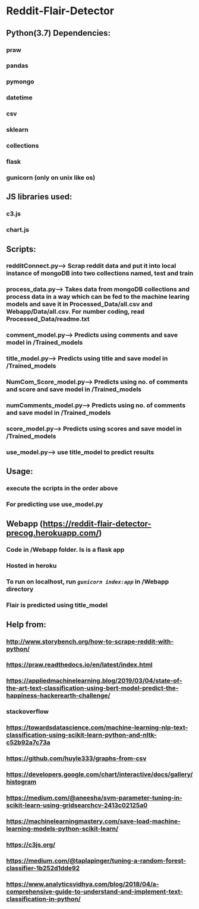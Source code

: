# Reddit-Flair-Detector

## Python(3.7) Dependencies:
###	praw
###	pandas
###	pymongo
###	datetime
###	csv
###	sklearn
###	collections
###	flask
### gunicorn (only on unix like os)
## JS libraries used:
###	c3.js
###	chart.js
## Scripts:
###	redditConnect.py--> Scrap reddit data and put it into local instance of mongoDB into two collections named, test and train
###	process_data.py--> Takes data from mongoDB collections and process data in a way which can be fed to the machine learing models and save it in Processed_Data/all.csv and Webapp/Data/all.csv. For number coding, read Processed_Data/readme.txt
###	comment_model.py--> Predicts using comments and save model in /Trained_models
###	title_model.py--> Predicts using title and save model in /Trained_models
###	NumCom_Score_model.py--> Predicts using no. of comments and score and save model in /Trained_models
###	numComments_model.py--> Predicts using no. of comments and save model in /Trained_models
###	score_model.py--> Predicts using scores and save model in /Trained_models
### use_model.py--> use title_model to predict results
## Usage:
### execute the scripts in the order above
### For predicting use use_model.py
## Webapp (https://reddit-flair-detector-precog.herokuapp.com/)
### Code in /Webapp folder. Is is a flask app
### Hosted in heroku
### To run on localhost, run *<code>gunicorn index:app</code>* in /Webapp directory
### Flair is predicted using title_model
## Help from:
###	http://www.storybench.org/how-to-scrape-reddit-with-python/
###	https://praw.readthedocs.io/en/latest/index.html
###	https://appliedmachinelearning.blog/2019/03/04/state-of-the-art-text-classification-using-bert-model-predict-the-happiness-hackerearth-challenge/
###	stackoverflow
###	https://towardsdatascience.com/machine-learning-nlp-text-classification-using-scikit-learn-python-and-nltk-c52b92a7c73a
###	https://github.com/huyle333/graphs-from-csv
### https://developers.google.com/chart/interactive/docs/gallery/histogram
### https://medium.com/@aneesha/svm-parameter-tuning-in-scikit-learn-using-gridsearchcv-2413c02125a0
### https://machinelearningmastery.com/save-load-machine-learning-models-python-scikit-learn/
### https://c3js.org/
### https://medium.com/@taplapinger/tuning-a-random-forest-classifier-1b252d1dde92
### https://www.analyticsvidhya.com/blog/2018/04/a-comprehensive-guide-to-understand-and-implement-text-classification-in-python/
